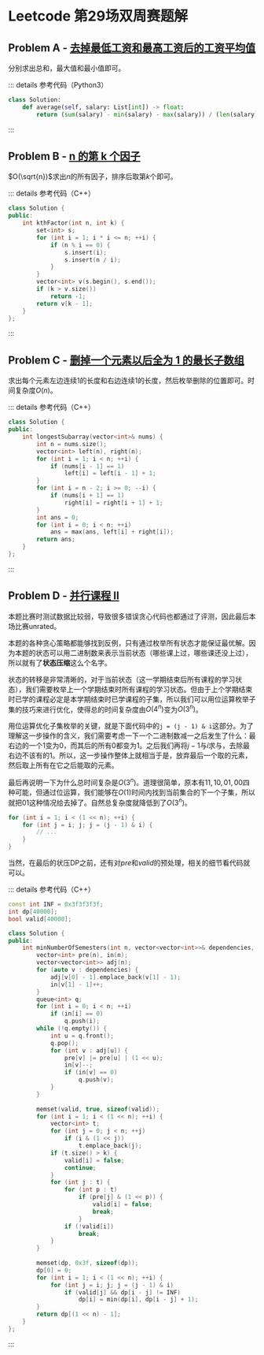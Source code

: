 # Leetcode 第29场双周赛题解

## Problem A - [去掉最低工资和最高工资后的工资平均值](https://leetcode-cn.com/problems/average-salary-excluding-the-minimum-and-maximum-salary/)

分别求出总和，最大值和最小值即可。

::: details 参考代码（Python3）

```python
class Solution:
    def average(self, salary: List[int]) -> float:
        return (sum(salary) - min(salary) - max(salary)) / (len(salary) - 2)
```

:::

## Problem B - [n 的第 k 个因子](https://leetcode-cn.com/problems/the-kth-factor-of-n/)

$O(\sqrt{n})$求出$n$的所有因子，排序后取第$k$个即可。

::: details 参考代码（C++）

```cpp
class Solution {
public:
    int kthFactor(int n, int k) {
        set<int> s;
        for (int i = 1; i * i <= n; ++i) {
            if (n % i == 0) {
                s.insert(i);
                s.insert(n / i);
            }
        }
        vector<int> v(s.begin(), s.end());
        if (k > v.size())
            return -1;
        return v[k - 1];
    }
};
```

:::

## Problem C - [删掉一个元素以后全为 1 的最长子数组](https://leetcode-cn.com/problems/longest-subarray-of-1s-after-deleting-one-element/)

求出每个元素左边连续1的长度和右边连续1的长度，然后枚举删除的位置即可。时间复杂度$O(n)$。

::: details 参考代码（C++）

```cpp
class Solution {
public:
    int longestSubarray(vector<int>& nums) {
        int n = nums.size();
        vector<int> left(n), right(n);
        for (int i = 1; i < n; ++i) {
            if (nums[i - 1] == 1)
                left[i] = left[i - 1] + 1;
        }
        for (int i = n - 2; i >= 0; --i) {
            if (nums[i + 1] == 1)
                right[i] = right[i + 1] + 1;
        }
        int ans = 0;
        for (int i = 0; i < n; ++i)
            ans = max(ans, left[i] + right[i]);
        return ans;
    }
};
```

:::

## Problem D - [并行课程 II](https://leetcode-cn.com/problems/parallel-courses-ii/)

本题比赛时测试数据比较弱，导致很多错误贪心代码也都通过了评测，因此最后本场比赛unrated。

本题的各种贪心策略都能够找到反例，只有通过枚举所有状态才能保证最优解。因为本题的状态可以用二进制数来表示当前状态（哪些课上过，哪些课还没上过），所以就有了**状态压缩**这么个名字。

状态的转移是非常清晰的，对于当前状态（这一学期结束后所有课程的学习状态），我们需要枚举上一个学期结束时所有课程的学习状态。但由于上个学期结束时已学的课程必定是本学期结束时已学课程的子集，所以我们可以用位运算枚举子集的技巧来进行优化，使得总的时间复杂度由$O(4^n)$变为$O(3^n)$。

用位运算优化子集枚举的关键，就是下面代码中的`j = (j - 1) & i`这部分。为了理解这一步操作的含义，我们需要考虑一下一个二进制数减一之后发生了什么：最右边的一个$1$变为$0$，而其后的所有$0$都变为$1$。之后我们再将$j-1$与$i$求与，去除最右边不该有的$1$。所以，这一步操作整体上就相当于是，放弃最后一个取的元素，然后取上所有在它之后能取的元素。

最后再说明一下为什么总时间复杂是$O(3^n)$。道理很简单，原本有$11,10,01,00$四种可能，但通过位运算，我们能够在$O(1)$时间内找到当前集合的下一个子集，所以就把$01$这种情况给去掉了。自然总复杂度就降低到了$O(3^n)$。

```cpp
for (int i = 1; i < (1 << n); ++i) {
    for (int j = i; j; j = (j - 1) & i) {
        // ...
    }
}
```

当然，在最后的状压DP之前，还有对$pre$和$valid$的预处理，相关的细节看代码就可以。

::: details 参考代码（C++）

```cpp
const int INF = 0x3f3f3f3f;
int dp[40000];
bool valid[40000];

class Solution {
public:
    int minNumberOfSemesters(int n, vector<vector<int>>& dependencies, int k) {
        vector<int> pre(n), in(n);
        vector<vector<int>> adj(n);
        for (auto v : dependencies) {
            adj[v[0] - 1].emplace_back(v[1] - 1);
            in[v[1] - 1]++;
        }
        queue<int> q;
        for (int i = 0; i < n; ++i)
            if (in[i] == 0)
                q.push(i);
        while (!q.empty()) {
            int u = q.front();
            q.pop();
            for (int v : adj[u]) {
                pre[v] |= pre[u] | (1 << u);
                in[v]--;
                if (in[v] == 0)
                    q.push(v);
            }
        }
        
        memset(valid, true, sizeof(valid));
        for (int i = 1; i < (1 << n); ++i) {
            vector<int> t;
            for (int j = 0; j < n; ++j)
                if (i & (1 << j))
                    t.emplace_back(j);
            if (t.size() > k) {
                valid[i] = false;
                continue;
            }
            for (int j : t) {
                for (int p : t)
                    if (pre[j] & (1 << p)) {
                        valid[i] = false;
                        break;
                    }
                if (!valid[i])
                    break;
            }
        }
        
        memset(dp, 0x3f, sizeof(dp));
        dp[0] = 0;
        for (int i = 1; i < (1 << n); ++i) {
            for (int j = i; j; j = (j - 1) & i)
                if (valid[j] && dp[i - j] != INF)
                    dp[i] = min(dp[i], dp[i - j] + 1);
        }
        return dp[(1 << n) - 1];
    }
};
```

:::

<Utterances />
